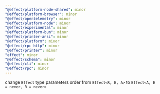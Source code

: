 ```yaml
---
"@effect/platform-node-shared": minor
"@effect/platform-browser": minor
"@effect/opentelemetry": minor
"@effect/platform-node": minor
"@effect/experimental": minor
"@effect/platform-bun": minor
"@effect/printer-ansi": minor
"@effect/platform": minor
"@effect/rpc-http": minor
"@effect/printer": minor
"effect": minor
"@effect/schema": minor
"@effect/cli": minor
"@effect/rpc": minor
---
```


change `Effect` type parameters order from `Effect<R, E, A>` to `Effect<A, E = never, R = never>`

